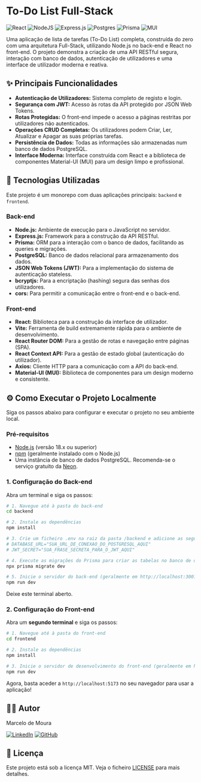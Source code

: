 # To-Do List Full-Stack

![React](https://img.shields.io/badge/react-%2320232a.svg?style=for-the-badge&logo=react&logoColor=%2361DAFB)
![NodeJS](https://img.shields.io/badge/node.js-6DA55F?style=for-the-badge&logo=node.js&logoColor=white)
![Express.js](https://img.shields.io/badge/express.js-%23404d59.svg?style=for-the-badge&logo=express&logoColor=%2361DAFB)
![Postgres](https://img.shields.io/badge/postgres-%23316192.svg?style=for-the-badge&logo=postgresql&logoColor=white)
![Prisma](https://img.shields.io/badge/Prisma-3982CE?style=for-the-badge&logo=Prisma&logoColor=white)
![MUI](https://img.shields.io/badge/MUI-%230081CB.svg?style=for-the-badge&logo=mui&logoColor=white)

Uma aplicação de lista de tarefas (To-Do List) completa, construída do zero com uma arquitetura Full-Stack, utilizando Node.js no back-end e React no front-end. O projeto demonstra a criação de uma API RESTful segura, interação com banco de dados, autenticação de utilizadores e uma interface de utilizador moderna e reativa.

## ✨ Principais Funcionalidades

- **Autenticação de Utilizadores:** Sistema completo de registo e login.
- **Segurança com JWT:** Acesso às rotas da API protegido por JSON Web Tokens.
- **Rotas Protegidas:** O front-end impede o acesso a páginas restritas por utilizadores não autenticados.
- **Operações CRUD Completas:** Os utilizadores podem Criar, Ler, Atualizar e Apagar as suas próprias tarefas.
- **Persistência de Dados:** Todas as informações são armazenadas num banco de dados PostgreSQL.
- **Interface Moderna:** Interface construída com React e a biblioteca de componentes Material-UI (MUI) para um design limpo e profissional.

## 🚀 Tecnologias Utilizadas

Este projeto é um monorepo com duas aplicações principais: `backend` e `frontend`.

### Back-end

- **Node.js:** Ambiente de execução para o JavaScript no servidor.
- **Express.js:** Framework para a construção da API RESTful.
- **Prisma:** ORM para a interação com o banco de dados, facilitando as queries e migrações.
- **PostgreSQL:** Banco de dados relacional para armazenamento dos dados.
- **JSON Web Tokens (JWT):** Para a implementação do sistema de autenticação stateless.
- **bcryptjs:** Para a encriptação (hashing) segura das senhas dos utilizadores.
- **cors:** Para permitir a comunicação entre o front-end e o back-end.

### Front-end

- **React:** Biblioteca para a construção da interface de utilizador.
- **Vite:** Ferramenta de build extremamente rápida para o ambiente de desenvolvimento.
- **React Router DOM:** Para a gestão de rotas e navegação entre páginas (SPA).
- **React Context API:** Para a gestão de estado global (autenticação do utilizador).
- **Axios:** Cliente HTTP para a comunicação com a API do back-end.
- **Material-UI (MUI):** Biblioteca de componentes para um design moderno e consistente.

## ⚙️ Como Executar o Projeto Localmente

Siga os passos abaixo para configurar e executar o projeto no seu ambiente local.

### Pré-requisitos

- [Node.js](https://nodejs.org/) (versão 18.x ou superior)
- [npm](https://www.npmjs.com/) (geralmente instalado com o Node.js)
- Uma instância de banco de dados PostgreSQL. Recomenda-se o serviço gratuito da [Neon](https://neon.tech/).

### 1. Configuração do Back-end

Abra um terminal e siga os passos:

```bash
# 1. Navegue até à pasta do back-end
cd backend

# 2. Instale as dependências
npm install

# 3. Crie um ficheiro .env na raiz da pasta /backend e adicione as seguintes variáveis:
# DATABASE_URL="SUA_URL_DE_CONEXAO_DO_POSTGRESQL_AQUI"
# JWT_SECRET="SUA_FRASE_SECRETA_PARA_O_JWT_AQUI"

# 4. Execute as migrações do Prisma para criar as tabelas no banco de dados
npx prisma migrate dev

# 5. Inicie o servidor do back-end (geralmente em http://localhost:3001)
npm run dev
```

Deixe este terminal aberto.

### 2. Configuração do Front-end

Abra um **segundo terminal** e siga os passos:

```bash
# 1. Navegue até à pasta do front-end
cd frontend

# 2. Instale as dependências
npm install

# 3. Inicie o servidor de desenvolvimento do front-end (geralmente em http://localhost:5173)
npm run dev
```

Agora, basta aceder a `http://localhost:5173` no seu navegador para usar a aplicação!

## 👨‍💻 Autor

Marcelo de Moura

[![LinkedIn](https://img.shields.io/badge/linkedin-%230077B5.svg?style=for-the-badge&logo=linkedin&logoColor=white)]([www.linkedin.com/in/marcelomj])
[![GitHub](https://img.shields.io/badge/github-%23121011.svg?style=for-the-badge&logo=github&logoColor=white)]([https://github.com/MarceloMJ7])

## 📄 Licença

Este projeto está sob a licença MIT. Veja o ficheiro [LICENSE](LICENSE) para mais detalhes.
